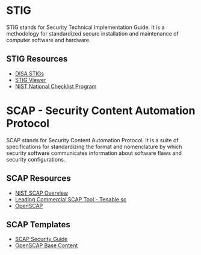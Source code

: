 # STIG 
STIG stands for Security Technical Implementation Guide. It is a methodology for standardized secure installation and maintenance of computer software and hardware.
## STIG Resources
- [DISA STIGs](https://public.cyber.mil/stigs/)
- [STIG Viewer](https://public.cyber.mil/stigs/srg-stig-tools/)
- [NIST National Checklist Program](https://nvd.nist.gov/ncp/repository)

# SCAP - Security Content Automation Protocol
SCAP stands for Security Content Automation Protocol. It is a suite of specifications for standardizing the format and nomenclature by which security software communicates information about software flaws and security configurations.

## SCAP Resources
- [NIST SCAP Overview](https://csrc.nist.gov/projects/security-content-automation-protocol)
- [Leading Commercial SCAP Tool - Tenable.sc](https://www.tenable.com/products/tenable-sc)
- [OpenSCAP](https://www.open-scap.org/)

## SCAP Templates
- [SCAP Security Guide](https://github.com/ComplianceAsCode/content)
- [OpenSCAP Base Content](https://www.open-scap.org/security-policies/scap-security-guide/)